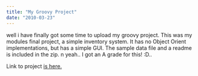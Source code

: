 ```yaml
---
title: "My Groovy Project"
date: "2010-03-23"
---
```


well i have finally got some time to upload my groovy project. This was my modules final project, a simple inventory system. It has no Object Orient implementations, but has a simple GUI. The sample data file and a readme is included in the zip. n yeah.. I got an A grade for this! :D..

Link to project [is here.](http://www.4shared.com/file/247461951/1232976d/Groovy.html)
